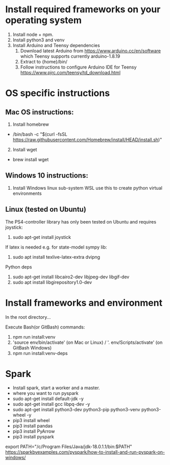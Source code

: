 # Install required frameworks on your operating system
1. Install node + npm.
2. Install python3 and venv
3. Install Arduino and Teensy dependencies
   1. Download latest Arduino from https://www.arduino.cc/en/software which Teensy supports currently arduino-1.8.19
   2. Extract to {home}/bin/
   3. Follow instructions to configure Arduino IDE for Teensy https://www.pjrc.com/teensy/td_download.html

# OS specific instructions

## Mac OS instructions:

1. Install homebrew
  - /bin/bash -c "$(curl -fsSL https://raw.githubusercontent.com/Homebrew/install/HEAD/install.sh)"
2. Install wget 
  - brew install wget

## Windows 10 instructions:

1. Install Windows linux sub-system WSL use this to create python virtual environments

## Linux (tested on Ubuntu)

The PS4-controller library has only been tested on Ubuntu and requires joystick:
1. sudo apt-get install joystick

If latex is needed e.g. for state-model sympy lib:
1. sudo apt install texlive-latex-extra dvipng

Python deps
1. sudo apt-get install libcairo2-dev libjpeg-dev libgif-dev
2. sudo apt install libgirepository1.0-dev

# Install frameworks and environment
In the root directory... 

Execute Bash(or GitBash) commands:
1. npm run install:venv
2. 'source env/bin/activate' (on Mac or Linux) / '. env/Scripts/activate' (on GitBash Windows)
3. npm run install:venv-deps


# Spark
 - Install spark, start a worker and a master.
 - where you want to run pyspark
  - sudo apt-get install default-jdk -y
  - sudo apt-get install gcc libpq-dev -y
  - sudo apt-get install python3-dev python3-pip python3-venv python3-wheel -y
  - pip3 install wheel
  - pip3 install pandas
  - pip3 install PyArrow
  - pip3 install pyspark

export PATH="/c/Program Files/Java/jdk-18.0.1.1/bin:$PATH"
https://sparkbyexamples.com/pyspark/how-to-install-and-run-pyspark-on-windows/